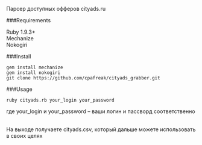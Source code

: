 Парсер доступных офферов cityads.ru<br /> 


###Requirements

Ruby 1.9.3+<br />
Mechanize<br />
Nokogiri<br />

###Install

```
gem install mechanize
gem install nokogiri
git clone https://github.com/cpafreak/cityads_grabber.git
```


###Usage

```
ruby cityads.rb your_login your_password
```
где your_login и your_password – ваши логин и пассворд соответственно<br /><br />

На выходе получаете cityads.csv, который дальше можете использовать в своих целях